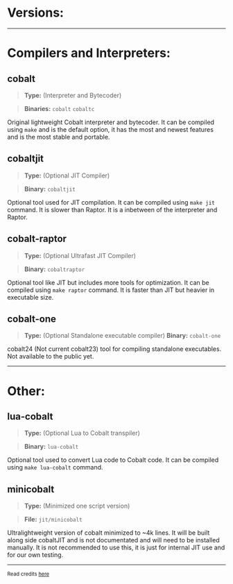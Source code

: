 # Versions:

***
# Compilers and Interpreters:
## cobalt 
> **Type:** (Interpreter and Bytecoder) 

> **Binaries:** `cobalt` `cobaltc`

Original lightweight Cobalt interpreter and bytecoder. It can be compiled using
`make` and is the default option, it has the most and newest features and is
the most stable and portable.  
## cobaltjit 
> **Type:** (Optional JIT Compiler) 

> **Binary:** `cobaltjit`

Optional tool used for JIT compilation. It can be compiled using
`make jit` command. It is slower than Raptor. It is 
a inbetween of the interpreter and Raptor.

## cobalt-raptor
> **Type:** (Optional Ultrafast JIT Compiler) 

> **Binary:** `cobaltraptor`

Optional tool like JIT but includes more tools for optimization. It can be compiled using
`make raptor` command. It is faster than JIT but heavier in executable size.

## cobalt-one
> **Type:** (Optional Standalone executable compiler)
> **Binary:** `cobalt-one`

cobalt24 (Not current cobalt23) tool for compiling standalone executables. Not available to the public yet.
***
# Other:
## lua-cobalt 
> **Type:** (Optional Lua to Cobalt transpiler) 

> **Binary:** `lua-cobalt`

Optional tool used to convert Lua code to Cobalt code. It can be compiled using
`make lua-cobalt` command.
## minicobalt 
> **Type:** (Minimized one script version) 

> **File:** `jit/minicobalt`

Ultralightweight version of cobalt minimized to ~4k lines. It will be built along side 
cobaltJIT and is not documentated and will need to be installed manually. It is not
recommended to use this, it is just for internal JIT use and for our own testing.
***

<sub>Read credits [here](https://github.com/cobalt-lang/cobalt/blob/master/COPYRIGHTS.md)</sub>